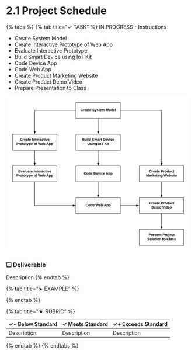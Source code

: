# 2.1 Project Schedule

{% tabs %}
{% tab title="✓ TASK" %}
IN PROGRESS - Instructions

* Create System Model
* Create Interactive Prototype of Web App
* Evaluate Interactive Prototype
* Build Smart Device using IoT Kit
* Code Device App
* Code Web App
* Create Product Marketing Website
* Create Product Demo Video
* Prepare Presentation to Class

![Major Tasks in Phase 2 of IoT Project](../../.gitbook/assets/iot-phase2-plan.png)

### **❏ Deliverable**

Description
{% endtab %}

{% tab title="➤ EXAMPLE" %}

{% endtab %}

{% tab title="★ RUBRIC" %}


| **✓- Below Standard** | **✓ Meets Standard** | **✓+ Exceeds Standard** |
| :--- | :--- | :--- |
| Description | Description | Description |
{% endtab %}
{% endtabs %}

